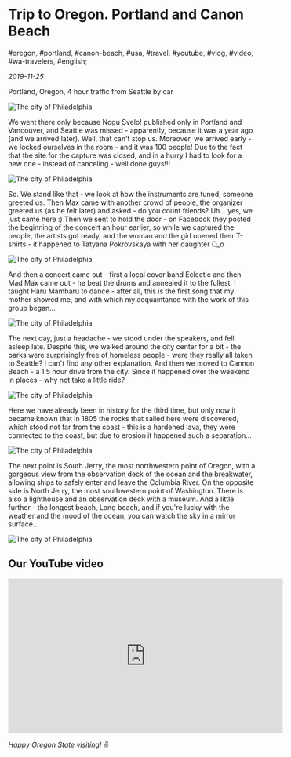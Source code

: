 # Trip to Oregon. Portland and Canon Beach

#oregon, #portland, #canon-beach, #usa, #travel, #youtube, #vlog, #video, #wa-travelers, #english;

_2019-11-25_

Portland, Oregon, 4 hour traffic from Seattle by car

![The city of Philadelphia](/images/trip-to-oregon-portland-and-canon-beach/1.jpg "The city of Philadelphia")

We went there only because Nogu Svelo! published only in Portland and Vancouver, and Seattle was missed - apparently, because it was a year ago (and we arrived later). Well, that can't stop us. Moreover, we arrived early - we locked ourselves in the room - and it was 100 people! Due to the fact that the site for the capture was closed, and in a hurry I had to look for a new one - instead of canceling - well done guys!!!

![The city of Philadelphia](/images/trip-to-oregon-portland-and-canon-beach/2.jpg "The city of Philadelphia")

So. We stand like that - we look at how the instruments are tuned, someone greeted us. Then Max came with another crowd of people, the organizer greeted us (as he felt later) and asked - do you count friends? Uh… yes, we just came here :) Then we sent to hold the door - on Facebook they posted the beginning of the concert an hour earlier, so while we captured the people, the artists got ready, and the woman and the girl opened their T-shirts - it happened to Tatyana Pokrovskaya with her daughter O_o

![The city of Philadelphia](/images/trip-to-oregon-portland-and-canon-beach/3.jpg "The city of Philadelphia")

And then a concert came out - first a local cover band Eclectic and then Mad Max came out - he beat the drums and annealed it to the fullest. I taught Haru Mambaru to dance - after all, this is the first song that my mother showed me, and with which my acquaintance with the work of this group began...

![The city of Philadelphia](/images/trip-to-oregon-portland-and-canon-beach/4.jpg "The city of Philadelphia")

The next day, just a headache - we stood under the speakers, and fell asleep late. Despite this, we walked around the city center for a bit - the parks were surprisingly free of homeless people - were they really all taken to Seattle? I can't find any other explanation. And then we moved to Cannon Beach - a 1.5 hour drive from the city. Since it happened over the weekend in places - why not take a little ride?

![The city of Philadelphia](/images/trip-to-oregon-portland-and-canon-beach/5.jpg "The city of Philadelphia")

Here we have already been in history for the third time, but only now it became known that in 1805 the rocks that sailed here were discovered, which stood not far from the coast - this is a hardened lava, they were connected to the coast, but due to erosion it happened such a separation...

![The city of Philadelphia](/images/trip-to-oregon-portland-and-canon-beach/6.jpg "The city of Philadelphia")

The next point is South Jerry, the most northwestern point of Oregon, with a gorgeous view from the observation deck of the ocean and the breakwater, allowing ships to safely enter and leave the Columbia River. On the opposite side is North Jerry, the most southwestern point of Washington. There is also a lighthouse and an observation deck with a museum. And a little further - the longest beach, Long beach, and if you're lucky with the weather and the mood of the ocean, you can watch the sky in a mirror surface...

![The city of Philadelphia](/images/trip-to-oregon-portland-and-canon-beach/7.jpg "The city of Philadelphia")

## Our YouTube video

<iframe width="560" height="315" src="https://www.youtube.com/embed/cgv-NFkzWi0" title="YouTube video player" frameborder="0" allow="accelerometer; autoplay; clipboard-write; encrypted-media; gyroscope; picture-in-picture" allowfullscreen></iframe>

_Happy Oregon State visiting!_ :v:
